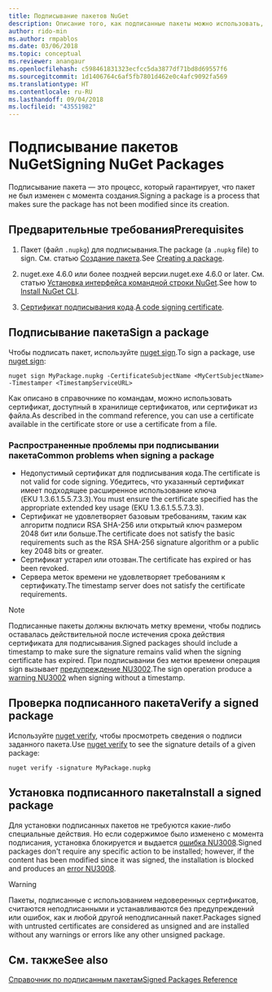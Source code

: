 ```yaml
---
title: Подписывание пакетов NuGet
description: Описание того, как подписанные пакеты можно использовать, чтобы включить проверку целостности содержимого.
author: rido-min
ms.author: rmpablos
ms.date: 03/06/2018
ms.topic: conceptual
ms.reviewer: anangaur
ms.openlocfilehash: c598461831323ecfcc5da3877df71bd8d69557f6
ms.sourcegitcommit: 1d1406764c6af5fb7801d462e0c4afc9092fa569
ms.translationtype: HT
ms.contentlocale: ru-RU
ms.lasthandoff: 09/04/2018
ms.locfileid: "43551982"
---
```

# <a name="signing-nuget-packages"></a><span data-ttu-id="fa382-103">Подписывание пакетов NuGet</span><span class="sxs-lookup"><span data-stu-id="fa382-103">Signing NuGet Packages</span></span>

<span data-ttu-id="fa382-104">Подписывание пакета — это процесс, который гарантирует, что пакет не был изменен с момента создания.</span><span class="sxs-lookup"><span data-stu-id="fa382-104">Signing a package is a process that makes sure the package has not been modified since its creation.</span></span>

## <a name="prerequisites"></a><span data-ttu-id="fa382-105">Предварительные требования</span><span class="sxs-lookup"><span data-stu-id="fa382-105">Prerequisites</span></span>

1. <span data-ttu-id="fa382-106">Пакет (файл `.nupkg`) для подписывания.</span><span class="sxs-lookup"><span data-stu-id="fa382-106">The package (a `.nupkg` file) to sign.</span></span> <span data-ttu-id="fa382-107">См. статью [Создание пакета](creating-a-package.md).</span><span class="sxs-lookup"><span data-stu-id="fa382-107">See [Creating a package](creating-a-package.md).</span></span>

1. <span data-ttu-id="fa382-108">nuget.exe 4.6.0 или более поздней версии.</span><span class="sxs-lookup"><span data-stu-id="fa382-108">nuget.exe 4.6.0 or later.</span></span> <span data-ttu-id="fa382-109">См. статью [Установка интерфейса командной строки NuGet](../install-nuget-client-tools.md#nugetexe-cli).</span><span class="sxs-lookup"><span data-stu-id="fa382-109">See how to [Install NuGet CLI](../install-nuget-client-tools.md#nugetexe-cli).</span></span>

1. <span data-ttu-id="fa382-110">[Сертификат подписывания кода](../reference/signed-packages-reference.md#get-a-code-signing-certificate).</span><span class="sxs-lookup"><span data-stu-id="fa382-110">[A code signing certificate](../reference/signed-packages-reference.md#get-a-code-signing-certificate).</span></span>

## <a name="sign-a-package"></a><span data-ttu-id="fa382-111">Подписывание пакета</span><span class="sxs-lookup"><span data-stu-id="fa382-111">Sign a package</span></span>

<span data-ttu-id="fa382-112">Чтобы подписать пакет, используйте [nuget sign](../tools/cli-ref-sign.md).</span><span class="sxs-lookup"><span data-stu-id="fa382-112">To sign a package, use [nuget sign](../tools/cli-ref-sign.md):</span></span>

```cli
nuget sign MyPackage.nupkg -CertificateSubjectName <MyCertSubjectName> -Timestamper <TimestampServiceURL>
```

<span data-ttu-id="fa382-113">Как описано в справочнике по командам, можно использовать сертификат, доступный в хранилище сертификатов, или сертификат из файла.</span><span class="sxs-lookup"><span data-stu-id="fa382-113">As described in the command reference, you can use a certificate available in the certificate store or use a certificate from a file.</span></span>

### <a name="common-problems-when-signing-a-package"></a><span data-ttu-id="fa382-114">Распространенные проблемы при подписывании пакета</span><span class="sxs-lookup"><span data-stu-id="fa382-114">Common problems when signing a package</span></span>

- <span data-ttu-id="fa382-115">Недопустимый сертификат для подписывания кода.</span><span class="sxs-lookup"><span data-stu-id="fa382-115">The certificate is not valid for code signing.</span></span> <span data-ttu-id="fa382-116">Убедитесь, что указанный сертификат имеет подходящее расширенное использование ключа (EKU 1.3.6.1.5.5.7.3.3).</span><span class="sxs-lookup"><span data-stu-id="fa382-116">You must ensure the certificate specified has the appropriate extended key usage (EKU 1.3.6.1.5.5.7.3.3).</span></span>
- <span data-ttu-id="fa382-117">Сертификат не удовлетворяет базовым требованиям, таким как алгоритм подписи RSA SHA-256 или открытый ключ размером 2048 бит или больше.</span><span class="sxs-lookup"><span data-stu-id="fa382-117">The certificate does not satisfy the basic requirements such as the RSA SHA-256 signature algorithm or a public key 2048 bits or greater.</span></span>
- <span data-ttu-id="fa382-118">Сертификат устарел или отозван.</span><span class="sxs-lookup"><span data-stu-id="fa382-118">The certificate has expired or has been revoked.</span></span>
- <span data-ttu-id="fa382-119">Сервера меток времени не удовлетворяет требованиям к сертификату.</span><span class="sxs-lookup"><span data-stu-id="fa382-119">The timestamp server does not satisfy the certificate requirements.</span></span>

> [!Note]
> <span data-ttu-id="fa382-120">Подписанные пакеты должны включать метку времени, чтобы подпись оставалась действительной после истечения срока действия сертификата для подписывания.</span><span class="sxs-lookup"><span data-stu-id="fa382-120">Signed packages should include a timestamp to make sure the signature remains valid when the signing certificate has expired.</span></span> <span data-ttu-id="fa382-121">При подписывании без метки времени операция sign вызывает [предупреждение NU3002](../reference/errors-and-warnings/NU3002.md).</span><span class="sxs-lookup"><span data-stu-id="fa382-121">The sign operation produce a [warning NU3002](../reference/errors-and-warnings/NU3002.md) when signing without a timestamp.</span></span>

## <a name="verify-a-signed-package"></a><span data-ttu-id="fa382-122">Проверка подписанного пакета</span><span class="sxs-lookup"><span data-stu-id="fa382-122">Verify a signed package</span></span>

<span data-ttu-id="fa382-123">Используйте [nuget verify](../tools/cli-ref-verify.md), чтобы просмотреть сведения о подписи заданного пакета.</span><span class="sxs-lookup"><span data-stu-id="fa382-123">Use [nuget verify](../tools/cli-ref-verify.md) to see the signature details of a given package:</span></span>

```cli
nuget verify -signature MyPackage.nupkg
```

## <a name="install-a-signed-package"></a><span data-ttu-id="fa382-124">Установка подписанного пакета</span><span class="sxs-lookup"><span data-stu-id="fa382-124">Install a signed package</span></span>

<span data-ttu-id="fa382-125">Для установки подписанных пакетов не требуются какие-либо специальные действия. Но если содержимое было изменено с момента подписания, установка блокируется и выдается [ошибка NU3008](../reference/errors-and-warnings/NU3008.md).</span><span class="sxs-lookup"><span data-stu-id="fa382-125">Signed packages don't require any specific action to be installed; however, if the content has been modified since it was signed, the installation is blocked and produces an [error NU3008](../reference/errors-and-warnings/NU3008.md).</span></span>

> [!Warning]
> <span data-ttu-id="fa382-126">Пакеты, подписанные с использованием недоверенных сертификатов, считаются неподписанными и устанавливаются без предупреждений или ошибок, как и любой другой неподписанный пакет.</span><span class="sxs-lookup"><span data-stu-id="fa382-126">Packages signed with untrusted certificates are considered as unsigned and are installed without any warnings or errors like any other unsigned package.</span></span>

## <a name="see-also"></a><span data-ttu-id="fa382-127">См. также</span><span class="sxs-lookup"><span data-stu-id="fa382-127">See also</span></span>

[<span data-ttu-id="fa382-128">Справочник по подписанным пакетам</span><span class="sxs-lookup"><span data-stu-id="fa382-128">Signed Packages Reference</span></span>](../reference/Signed-Packages-Reference.md)
